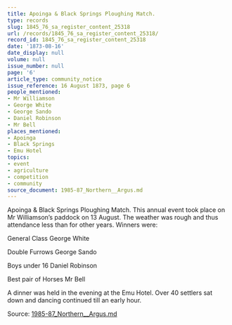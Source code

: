 ```yaml
---
title: Apoinga & Black Springs Ploughing Match.
type: records
slug: 1845_76_sa_register_content_25318
url: /records/1845_76_sa_register_content_25318/
record_id: 1845_76_sa_register_content_25318
date: '1873-08-16'
date_display: null
volume: null
issue_number: null
page: '6'
article_type: community_notice
issue_reference: 16 August 1873, page 6
people_mentioned:
- Mr Williamson
- George White
- George Sando
- Daniel Robinson
- Mr Bell
places_mentioned:
- Apoinga
- Black Springs
- Emu Hotel
topics:
- event
- agriculture
- competition
- community
source_document: 1985-87_Northern__Argus.md
---
```


Apoinga & Black Springs Ploughing Match.  This annual event took place on Mr Williamson’s paddock on 13 August.  The weather was rough and thus attendance less than for other years.  Winners were:

General Class	George White

Double Furrows	George Sando

Boys under 16	Daniel Robinson

Best pair of Horses	Mr Bell

A dinner was held in the evening at the Emu Hotel.  Over 40 settlers sat down and dancing continued till an early hour.

Source: [1985-87_Northern__Argus.md](/downloads/markdown/1985-87_Northern__Argus.md)
